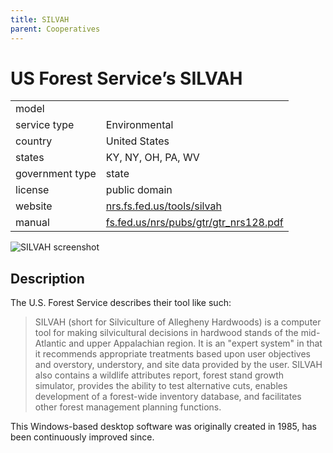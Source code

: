 ```yaml
---
title: SILVAH
parent: Cooperatives
---
```


# US Forest Service’s SILVAH

|                   |                                          |
|:------------------|:-----------------------------------------|
| model             | 
| service type      | Environmental
| country           | United States
| states            | KY, NY, OH, PA, WV
| government type   | state
| license           | public domain
| website           | [nrs.fs.fed.us/tools/silvah](https://www.nrs.fs.fed.us/tools/silvah/)
| manual            | [fs.fed.us/nrs/pubs/gtr/gtr_nrs128.pdf](https://www.fs.fed.us/nrs/pubs/gtr/gtr_nrs128.pdf)

![SILVAH screenshot](images/silvah.png)

## Description

The U.S. Forest Service describes their tool like such:

>SILVAH (short for Silviculture of Allegheny Hardwoods) is a computer tool for making silvicultural decisions in hardwood stands of the mid-Atlantic and upper Appalachian region. It is an "expert system" in that it recommends appropriate treatments based upon user objectives and overstory, understory, and site data provided by the user. SILVAH also contains a wildlife attributes report, forest stand growth simulator, provides the ability to test alternative cuts, enables development of a forest-wide inventory database, and facilitates other forest management planning functions. 

This Windows-based desktop software was originally created in 1985, has been continuously improved since.

